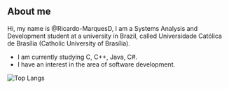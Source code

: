 ## About me

Hi, my name is @Ricardo-MarquesD, I am a Systems Analysis and Development student at a university in Brazil, called Universidade Católica de Brasília (Catholic University of Brasília).

- I am currently studying C, C++, Java, C#.
- I have an interest in the area of ​​software development.
 
![Top Langs](https://github-readme-stats.vercel.app/api/top-langs/?username=Ricardo-MarquesD&layout=compact)
